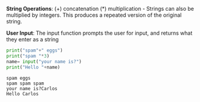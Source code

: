 **String Operations**: 
(+) concatenation
(*) multiplication - Strings can also be multiplied by integers. This produces a repeated version of the original string.

**User Input**: The input function prompts the user for input, and returns what they enter as a string

``` py
print("spam"+" eggs")
print("spam "*3)
name= input("your name is?")
print("Hello "+name)
```
```
spam eggs
spam spam spam 
your name is?Carlos
Hello Carlos
```
